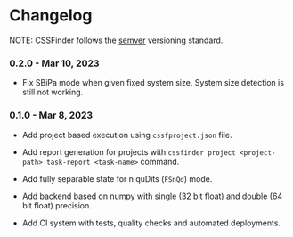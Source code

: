 # Changelog

NOTE: CSSFinder follows the [semver](https://semver.org/) versioning standard.

### 0.2.0 - Mar 10, 2023

- Fix SBiPa mode when given fixed system size. System size detection is still
  not working.

### 0.1.0 - Mar 8, 2023

- Add project based execution using `cssfproject.json` file.

- Add report generation for projects with
  `cssfinder project <project-path> task-report <task-name>` command.

- Add fully separable state for n quDits (`FSnQd`) mode.

- Add backend based on numpy with single (32 bit float) and double (64 bit
  float) precision.

- Add CI system with tests, quality checks and automated deployments.
